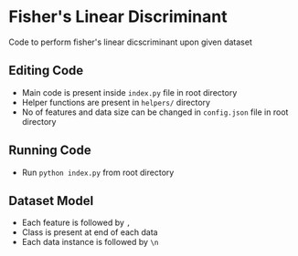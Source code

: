 # Fisher's Linear Discriminant

Code to perform fisher's linear dicscriminant upon given dataset

## Editing Code
* Main code is present inside `index.py` file in root directory
* Helper functions are present in `helpers/` directory
* No of features and data size can be changed in `config.json` file in root directory

## Running Code
* Run `python index.py` from root directory

## Dataset Model
* Each feature is followed by `,`
* Class is present at end of each data
* Each data instance is followed by `\n`
